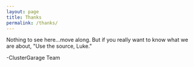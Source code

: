 ```yaml
---
layout: page
title: Thanks
permalink: /thanks/
---
```


Nothing to see here...move along.  But if you really want to know what we are about, "Use the <a ref="https://github.com/clustergarage">source</a>, Luke."

-ClusterGarage Team
